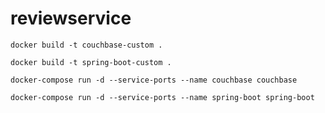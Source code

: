 # reviewservice

``docker build -t couchbase-custom .``
  
 ``docker build -t spring-boot-custom .``
 
 ``docker-compose run -d --service-ports --name couchbase couchbase``
 
 ``docker-compose run -d --service-ports --name spring-boot spring-boot``